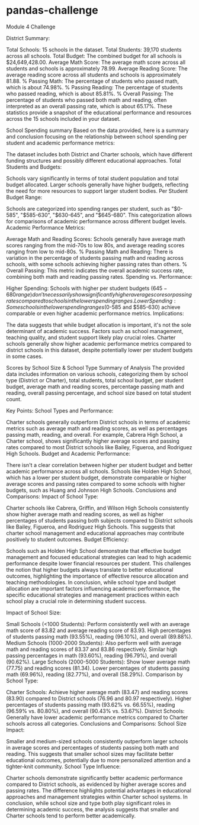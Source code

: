 # pandas-challenge
Module 4 Challenge


District Summary:

Total Schools: 15 schools in the dataset.
Total Students: 39,170 students across all schools.
Total Budget: The combined budget for all schools is $24,649,428.00.
Average Math Score: The average math score across all students and schools is approximately 78.99.
Average Reading Score: The average reading score across all students and schools is approximately 81.88.
% Passing Math: The percentage of students who passed math, which is about 74.98%.
% Passing Reading: The percentage of students who passed reading, which is about 85.81%.
% Overall Passing: The percentage of students who passed both math and reading, often interpreted as an overall passing rate, which is about 65.17%.
These statistics provide a snapshot of the educational performance and resources across the 15 schools included in your dataset. 

School Spending summary
Based on the data provided, here is a summary and conclusion focusing on the relationship between school spending per student and academic performance metrics:

The dataset includes both District and Charter schools, which have different funding structures and possibly different educational approaches.
Total Students and Budgets:

Schools vary significantly in terms of total student population and total budget allocated. Larger schools generally have higher budgets, reflecting the need for more resources to support larger student bodies.
Per Student Budget Range:

Schools are categorized into spending ranges per student, such as "$0-585", "$585-630", "$630-645", and "$645-680". This categorization allows for comparisons of academic performance across different budget levels.
Academic Performance Metrics:

Average Math and Reading Scores: Schools generally have average math scores ranging from the mid-70s to low 80s, and average reading scores ranging from low to mid-80s.
% Passing Math and Reading: There is variation in the percentage of students passing math and reading across schools, with some schools achieving higher passing rates than others.
% Overall Passing: This metric indicates the overall academic success rate, combining both math and reading passing rates.
Spending vs. Performance:

Higher Spending: Schools with higher per student budgets ($645-680 range) don't necessarily show significantly higher average scores or passing rates compared to schools in the lower spending ranges.
Lower Spending: Some schools in the lower spending ranges ($0-585 and $585-630) achieve comparable or even higher academic performance metrics.
Implications:

The data suggests that while budget allocation is important, it's not the sole determinant of academic success. Factors such as school management, teaching quality, and student support likely play crucial roles.
Charter schools generally show higher academic performance metrics compared to district schools in this dataset, despite potentially lower per student budgets in some cases.



Scores by School Size & School Type
Summary of Analysis
The provided data includes information on various schools, categorizing them by school type (District or Charter), total students, total school budget, per student budget, average math and reading scores, percentage passing math and reading, overall passing percentage, and school size based on total student count.

Key Points:
School Types and Performance:

Charter schools generally outperform District schools in terms of academic metrics such as average math and reading scores, as well as percentages passing math, reading, and overall.
For example, Cabrera High School, a Charter school, shows significantly higher average scores and passing rates compared to most District schools like Bailey, Figueroa, and Rodriguez High Schools.
Budget and Academic Performance:

There isn't a clear correlation between higher per student budget and better academic performance across all schools.
Schools like Holden High School, which has a lower per student budget, demonstrate comparable or higher average scores and passing rates compared to some schools with higher budgets, such as Huang and Johnson High Schools.
Conclusions and Comparisons:
Impact of School Type:

Charter schools like Cabrera, Griffin, and Wilson High Schools consistently show higher average math and reading scores, as well as higher percentages of students passing both subjects compared to District schools like Bailey, Figueroa, and Rodriguez High Schools.
This suggests that charter school management and educational approaches may contribute positively to student outcomes.
Budget Efficiency:

Schools such as Holden High School demonstrate that effective budget management and focused educational strategies can lead to high academic performance despite lower financial resources per student.
This challenges the notion that higher budgets always translate to better educational outcomes, highlighting the importance of effective resource allocation and teaching methodologies.
In conclusion, while school type and budget allocation are important factors influencing academic performance, the specific educational strategies and management practices within each school play a crucial role in determining student success. 


Impact of School Size:

Small Schools (<1000 Students):
Perform consistently well with an average math score of 83.82 and average reading score of 83.93.
High percentages of students passing math (93.55%), reading (96.10%), and overall (89.88%).
Medium Schools (1000-2000 Students):
Also perform well with average math and reading scores of 83.37 and 83.86 respectively.
Similar high passing percentages in math (93.60%), reading (96.79%), and overall (90.62%).
Large Schools (2000-5000 Students):
Show lower average math (77.75) and reading scores (81.34).
Lower percentages of students passing math (69.96%), reading (82.77%), and overall (58.29%).
Comparison by School Type:

Charter Schools:
Achieve higher average math (83.47) and reading scores (83.90) compared to District schools (76.96 and 80.97 respectively).
Higher percentages of students passing math (93.62% vs. 66.55%), reading (96.59% vs. 80.80%), and overall (90.43% vs. 53.67%).
District Schools:
Generally have lower academic performance metrics compared to Charter schools across all categories.
Conclusions and Comparisons:
School Size Impact:

Smaller and medium-sized schools consistently outperform larger schools in average scores and percentages of students passing both math and reading.
This suggests that smaller school sizes may facilitate better educational outcomes, potentially due to more personalized attention and a tighter-knit community.
School Type Influence:

Charter schools demonstrate significantly better academic performance compared to District schools, as evidenced by higher average scores and passing rates.
The difference highlights potential advantages in educational approaches and management strategies within Charter school systems.
In conclusion, while school size and type both play significant roles in determining academic success, the analysis suggests that smaller and Charter schools tend to perform better academically.



